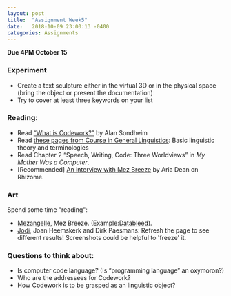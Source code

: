 ```yaml
---
layout: post
title:  "Assignment Week5"
date:   2018-10-09 23:00:13 -0400
categories: Assignments
---
```

**Due 4PM October 15**  
### Experiment
* Create a text sculpture either in the virtual 3D or in the physical space (bring the object or present the documentation)
* Try to cover at least three keywords on your list

### Reading:
* Read [“What is Codework?”](http://www.nettime.org/Lists-Archives/nettime-l-0605/msg00037.html) by Alan Sondheim
* Read [these pages from Course in General Linguistics](https://drive.google.com/open?id=1A8wKpX9biIS8W5XE165imUR_uXM51aG5): Basic linguistic theory and terminologies
* Read Chapter 2 “Speech, Writing, Code: Three Worldviews” in *My Mother Was a Computer*.
* [Recommended] [An interview with Mez Breeze](http://rhizome.org/editorial/2016/dec/15/mezangelle-an-online-language-for-codework-and-poetry/) by Aria Dean on Rhizome.

### Art
Spend some time "reading":
* [Mezangelle](https://anthology.rhizome.org/mez-breeze), Mez Breeze. (Example:[Datableed](http://netwurkerz.de/mez/datableed/complete/index.htm)).
* [Jodi](http://www.jodi.org/), Joan Heemskerk and Dirk Paesmans: Refresh the page to see different results! Screenshots could be helpful to 'freeze' it.

### Questions to think about:
* Is computer code language? (Is “programming language” an oxymoron?)
* Who are the addressees for Codework?
* How Codework is to be grasped as an linguistic object?
